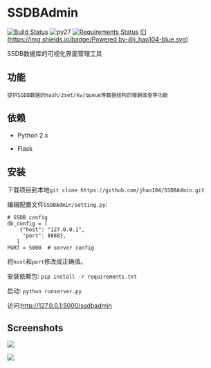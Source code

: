 SSDBAdmin
=======
[![Build Status](https://travis-ci.org/jhao104/SSDBAdmin.svg?branch=master)](https://travis-ci.org/jhao104/SSDBAdmin)
![py27](https://camo.githubusercontent.com/392a32588691a8418368a51ff33a12d41f11f0a9/68747470733a2f2f696d672e736869656c64732e696f2f62616467652f707974686f6e2d322e372d6666363962342e737667) 
[![Requirements Status](https://requires.io/github/jhao104/SSDBAdmin/requirements.svg?branch=master)](https://requires.io/github/jhao104/SSDBAdmin/requirements/?branch=master)
[![](https://img.shields.io/badge/Powered by-@j_hao104-blue.svg)](http://www.spiderpy.cn/blog/)

SSDB数据库的可视化界面管理工具


## 功能
    提供SSDB数据的hash/zset/kv/queue等数据结构的增删改查等功能

## 依赖

* Python 2.x

* Flask

## 安装

下载项目到本地`git clone https://github.com/jhao104/SSDBAdmin.git`

编辑配置文件`SSDBAdmin/setting.py`:
```
# SSDB config
db_config = [
    {"host": "127.0.0.1",
     "port": 8888},
   ]
PORT = 5000  # server config
```
将`host`和`port`修改成正确值。

安装依赖包:
```pip install -r requirements.txt```

启动:
```python runserver.py```

访问:http://127.0.0.1:5000/ssdbadmin


## Screenshots

![](./SSDBAdmin/static/img/index.png)

![](./SSDBAdmin/static/img/queue.png)
